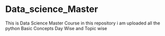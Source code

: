# Data_science_Master
This is Data Science Master Course in this repository i am uploaded all the python Basic Concepts Day Wise and Topic wise
